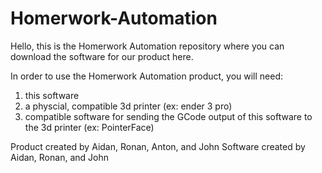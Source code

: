 # Homerwork-Automation
Hello, this is the Homerwork Automation repository where you can download the software for our product here.

In order to use the Homerwork Automation product, you will need:
1. this software
2. a physcial, compatible 3d printer (ex: ender 3 pro)
3. compatible software for sending the GCode output of this software to the 3d printer (ex: PointerFace)

Product created by Aidan, Ronan, Anton, and John
Software created by Aidan, Ronan, and John
